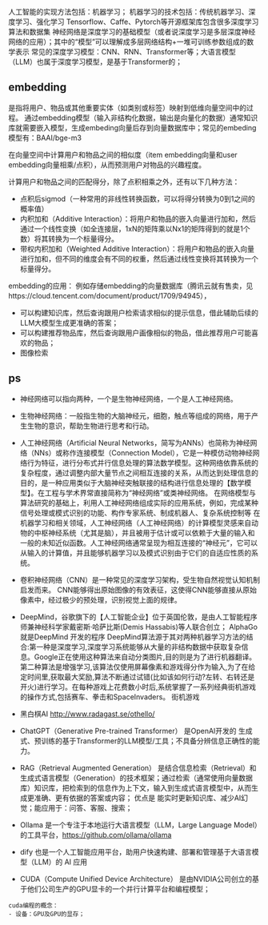 人工智能的实现方法包括：机器学习；
机器学习的技术包括：传统机器学习、深度学习、强化学习
Tensorflow、Caffe、Pytorch等开源框架库包含很多深度学习算法和数据集
神经网络是深度学习的基础模型（或者说深度学习是多层深度神经网络的应用）；其中的“模型”可以理解成多层网络结构+一堆可训练参数组成的数学表示
常见的深度学习模型：CNN、RNN、Transformer等；大语言模型（LLM）也属于深度学习模型，是基于Transformer的；


## embedding
是指将用户、物品或其他重要实体（如类别或标签）映射到低维向量空间中的过程。
通过embedding模型（输入非结构化数据，输出是向量化的数据）通常知识库就需要嵌入模型，生成embeding向量后存到向量数据库中；常见的embeding模型有：BAAI/bge-m3

在向量空间中计算用户和物品之间的相似度（item embedding向量和user embedding向量相乘/点积），从而预测用户对物品的兴趣程度。

计算用户和物品之间的匹配得分，除了点积相乘之外，还有以下几种方法：
- 点积后sigmod（一种常用的非线性转换函数，可以将得分转换为0到1之间的概率值）
- 内积加和（Additive Interaction）：将用户和物品的嵌入向量进行加和，然后通过一个线性变换（如全连接层，1xN的矩阵乘以Nx1的矩阵得到的就是1个数）将其转换为一个标量得分。
- 带权内积加和（Weighted Additive Interaction）：将用户和物品的嵌入向量进行加和，但不同的维度会有不同的权重，然后通过线性变换将其转换为一个标量得分。

embedding的应用：
例如存储embedding的向量数据库（腾讯云就有售卖，见https://cloud.tencent.com/document/product/1709/94945），
- 可以构建知识库，然后查询跟用户检索请求相似的提示信息，借此辅助后续的LLM大模型生成更准确的答案；
- 可以构建推荐物品库，然后查询跟用户画像相似的物品，借此推荐用户可能喜欢的物品；
- 图像检索


## ps
- 神经网络可以指向两种，一个是生物神经网络，一个是人工神经网络。
- 生物神经网络：一般指生物的大脑神经元，细胞，触点等组成的网络，用于产生生物的意识，帮助生物进行思考和行动。
- 人工神经网络（Artificial Neural Networks，简写为ANNs）也简称为神经网络（NNs）或称作连接模型（Connection Model），它是一种模仿动物神经网络行为特征，进行分布式并行信息处理的算法数学模型。这种网络依靠系统的复杂程度，通过调整内部大量节点之间相互连接的关系，从而达到处理信息的目的，是一种应用类似于大脑神经突触联接的结构进行信息处理的【数学模型】。在工程与学术界常直接简称为“神经网络”或类神经网络。
在网络模型与算法研究的基础上，利用人工神经网络组成实际的应用系统，例如，完成某种信号处理或模式识别的功能、构作专家系统、制成机器人、复杂系统控制等
在机器学习和相关领域，人工神经网络（人工神经网络）的计算模型灵感来自动物的中枢神经系统（尤其是脑），并且被用于估计或可以依赖于大量的输入和一般的未知近似函数。人工神经网络通常呈现为相互连接的“神经元”，它可以从输入的计算值，并且能够机器学习以及模式识别由于它们的自适应性质的系统。


- 卷积神经网络（CNN）是一种常见的深度学习架构，受生物自然视觉认知机制启发而来。
CNN能够得出原始图像的有效表征，这使得CNN能够直接从原始像素中，经过极少的预处理，识别视觉上面的规律。


- DeepMind，谷歌旗下的【人工智能企业】位于英国伦敦，是由人工智能程序师兼神经科学家戴密斯·哈萨比斯(Demis Hassabis)等人联合创立；
AlphaGo就是DeepMind 开发的程序
DeepMind算法源于其对两种机器学习方法的结合:第一种是深度学习,深度学习系统能够从大量的非结构数据中获取复杂信息。Google正在使用这种算法来自动分类图片,目的则是为了进行机器翻译。第二种算法是增强学习,该算法仅使用屏幕像素和游戏得分作为输入,为了在给定时间里,获取最大奖励,算法不断通过试错(比如该如何行动?左转、右转还是开火)进行学习。在每种游戏上花费数小时后,系统掌握了一系列经典街机游戏的操作方式,包括赛车、拳击和SpaceInvaders。
街机游戏

- 黑白棋AI http://www.radagast.se/othello/

- ChatGPT（Generative Pre-trained Transformer）
是OpenAI开发的 生成式、预训练的基于Transformer的LLM模型/工具；不具备分辨信息正确性的能力。


- RAG（Retrieval Augmented Generation）
是结合信息检索（Retrieval）和生成式语言模型（Generation）的技术框架；通过检索（通常使用向量数据库）知识库，把检索到的信息作为上下文，输入到生成式语言模型中，从而生成更准确、更有依据的答案或内容；
优点是 能实时更新知识库、减少AI幻觉；能应用于：问答、客服、搜索；

- Ollama
是一个专注于本地运行大语言模型（LLM，Large Language Model）的工具平台，https://github.com/ollama/ollama

- dify
也是一个人工智能应用平台，助用户快速构建、部署和管理基于大语言模型（LLM）的 AI 应用

- CUDA（Compute Unified Device Architecture）
是由NVIDIA公司创立的基于他们公司生产的GPU显卡的一个并行计算平台和编程模型；

```
cuda编程的概念：
- 设备：GPU及GPU的显存；
```